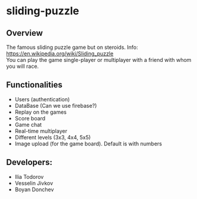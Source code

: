 # sliding-puzzle

## Overview
The famous sliding puzzle game but on steroids. Info: https://en.wikipedia.org/wiki/Sliding_puzzle <br>
You can play the game single-player or multiplayer with a friend with whom you will race.

## Functionalities

- Users (authentication)
- DataBase (Can we use firebase?)
- Replay on the games
- Score board
- Game chat
- Real-time multiplayer
- Different levels (3x3, 4x4, 5x5)
- Image upload (for the game board). Default is with numbers


## Developers:
- Ilia Todorov
- Vesselin Jivkov
- Boyan Donchev
